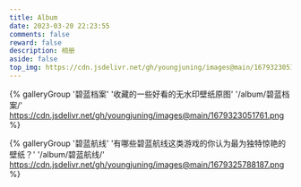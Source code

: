```yaml
---
title: Album
date: 2023-03-20 22:23:55
comments: false
reward: false
description: 相册
aside: false
top_img: https://cdn.jsdelivr.net/gh/youngjuning/images@main/1679323051761.png
---
```


{% galleryGroup '碧蓝档案' '收藏的一些好看的无水印壁纸原图' '/album/碧蓝档案/' https://cdn.jsdelivr.net/gh/youngjuning/images@main/1679323051761.png %}

{% galleryGroup '碧蓝航线' '有哪些碧蓝航线这类游戏的你认为最为独特惊艳的壁纸？' '/album/碧蓝航线/' https://cdn.jsdelivr.net/gh/youngjuning/images@main/1679325788187.png %}
